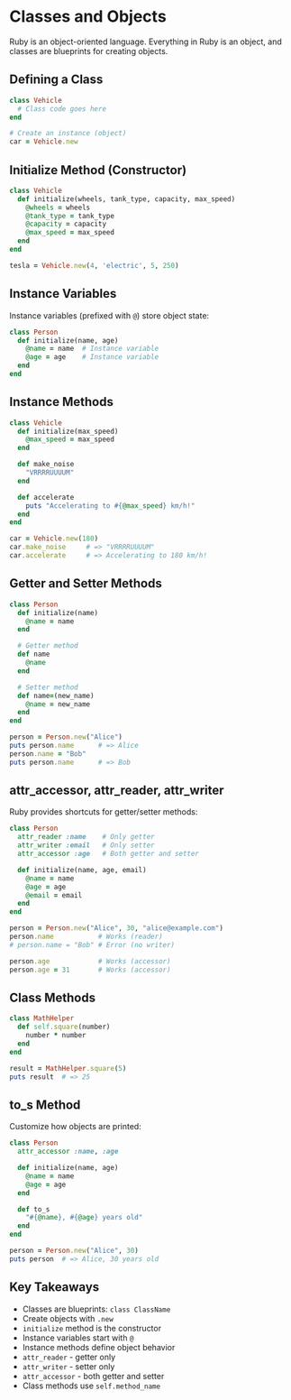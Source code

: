 # Classes and Objects

Ruby is an object-oriented language. Everything in Ruby is an object, and classes are blueprints for creating objects.

## Defining a Class

```ruby
class Vehicle
  # Class code goes here
end

# Create an instance (object)
car = Vehicle.new
```

## Initialize Method (Constructor)

```ruby
class Vehicle
  def initialize(wheels, tank_type, capacity, max_speed)
    @wheels = wheels
    @tank_type = tank_type
    @capacity = capacity
    @max_speed = max_speed
  end
end

tesla = Vehicle.new(4, 'electric', 5, 250)
```

## Instance Variables

Instance variables (prefixed with `@`) store object state:

```ruby
class Person
  def initialize(name, age)
    @name = name  # Instance variable
    @age = age    # Instance variable
  end
end
```

## Instance Methods

```ruby
class Vehicle
  def initialize(max_speed)
    @max_speed = max_speed
  end

  def make_noise
    "VRRRRUUUUM"
  end

  def accelerate
    puts "Accelerating to #{@max_speed} km/h!"
  end
end

car = Vehicle.new(180)
car.make_noise     # => "VRRRRUUUUM"
car.accelerate     # => Accelerating to 180 km/h!
```

## Getter and Setter Methods

```ruby
class Person
  def initialize(name)
    @name = name
  end

  # Getter method
  def name
    @name
  end

  # Setter method
  def name=(new_name)
    @name = new_name
  end
end

person = Person.new("Alice")
puts person.name      # => Alice
person.name = "Bob"
puts person.name      # => Bob
```

## attr_accessor, attr_reader, attr_writer

Ruby provides shortcuts for getter/setter methods:

```ruby
class Person
  attr_reader :name    # Only getter
  attr_writer :email   # Only setter
  attr_accessor :age   # Both getter and setter

  def initialize(name, age, email)
    @name = name
    @age = age
    @email = email
  end
end

person = Person.new("Alice", 30, "alice@example.com")
person.name           # Works (reader)
# person.name = "Bob" # Error (no writer)

person.age            # Works (accessor)
person.age = 31       # Works (accessor)
```

## Class Methods

```ruby
class MathHelper
  def self.square(number)
    number * number
  end
end

result = MathHelper.square(5)
puts result  # => 25
```

## to_s Method

Customize how objects are printed:

```ruby
class Person
  attr_accessor :name, :age

  def initialize(name, age)
    @name = name
    @age = age
  end

  def to_s
    "#{@name}, #{@age} years old"
  end
end

person = Person.new("Alice", 30)
puts person  # => Alice, 30 years old
```

## Key Takeaways

- Classes are blueprints: `class ClassName`
- Create objects with `.new`
- `initialize` method is the constructor
- Instance variables start with `@`
- Instance methods define object behavior
- `attr_reader` - getter only
- `attr_writer` - setter only
- `attr_accessor` - both getter and setter
- Class methods use `self.method_name`
